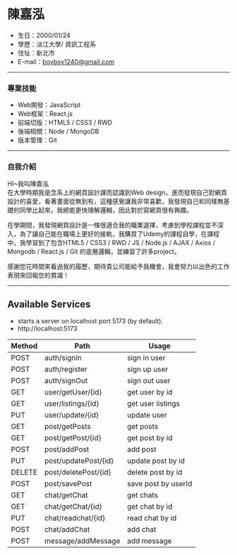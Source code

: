 # 陳嘉泓
- 生日：2000/01/24
- 學歷：淡江大學/ 資訊工程系
- 住址：新北市
- E-mail：boyboy1240@gmail.com
<hr>

### 專業技能
- Web開發：JavaScript
- Web框架：React.js
- 前端切版：HTML5 / CSS3 / RWD 
- 後端相關：Node / MongoDB
- 版本管理：Git

<hr>

### 自我介紹
HI~我叫陳嘉泓<BR>
在大學時期我是念系上的網頁設計課而認識到Web design，進而發現自己對網頁設計的喜愛，看著畫面從無到有，這種感覺讓我非常喜歡，我發現自己和同樣無基礎的同學比起來，我總能更快理解邏輯，因此對於寫網頁很有興趣。<BR>

在學期間，我發現網頁設計是一條很適合我的職業選擇，考慮到學校課程並不深入，為了讓自己能在職場上更好的接軌，我購買了Udemy的課程自學，在課程中，我學習到了包含HTML5 / CSS3 / RWD  / JS / Node.js / AJAX / Axios / Mongodb / React.js / Git 的底層邏輯，並練習了許多project。

感謝您花時間來看過我的履歷，期待貴公司能給予我機會，我會努力以出色的工作表現來回報您的賞識！<BR>
<hr>

Available Services
---
* starts a server on localhost port 5173 (by default). 
* http://localhost:5173

|  Method  | Path                      |    Usage                         |
| -------- | ------------------------- | -------------------------------- |
| POST     | auth/signIn               | sign in user                     |
| POST     | auth/register             | sign up user                     |
| POST     | auth/signOut              | sign out user                    |
| GET      | user/getUser/{id}         | get user by id                   |
| GET      | user/listings/{id}        | get user listings                |
| PUT      | user/update/{id}          | update user                      |
| GET      | post/getPosts             | get posts                        |
| GET      | post/getPost/{id}         | get post by id                   |
| POST     | post/addPost              | add post                         |
| PUT      | post/updatePost/{id}      | update post by id                |
| DELETE   | post/deletePost/{id}      | delete post by id                |
| POST     | post/savePost             | save post by userId              |
| GET      | chat/getChat              | get chats                        |
| GET      | chat/getChat/{id}         | get chat by id                   |
| PUT      | chat/readchat/{id}        | read chat by id                  |
| POST     | chat/addChat              | add chat                         |
| POST     | message/addMessage        | add message                      |
